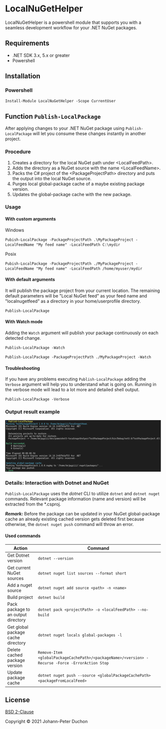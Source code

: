 # LocalNuGetHelper

LocalNuGetHelper is a powershell module that supports you with a seamless development workflow for your .NET NuGet packages.

## Requirements

- .NET SDK 3.x, 5.x or greater
- Powershell

## Installation

### Powershell

``` pwsh
Install-Module LocalNuGetHelper -Scope CurrentUser
```

## Function `Publish-LocalPackage`

After applying changes to your .NET NuGet package using `Publish-LocalPackage` will let you consume these changes instantly in another project.

### Procedure

1. Creates a directory for the local NuGet path under \<LocalFeedPath>.
2. Adds the directory as a NuGet source with the name \<LocalFeedName>.
3. Packs the C# project of the \<PackageProjectPath> directory and puts the output into the local NuGet source.
4. Purges local global-package cache of a maybe existing package version.
5. Updates the global-package cache with the new package.

### Usage

#### With custom arguments

Windows

``` pwsh
Pubish-LocalPackage -PackageProjectPath .\MyPackageProject -LocalFeedName "My feed name" -LocalFeedPath C:\mydir
```

Posix

``` pwsh
Pubish-LocalPackage -PackageProjectPath ./MyPackageProject -LocalFeedName "My feed name" -LocalFeedPath /home/myuser/mydir
```

#### With default arguments

It will publish the package project from your current location.
The remaining default parameters will be "Local NuGet feed" as your feed name and "localnugetfeed" as a directory in your home/userprofile directory.


``` pwsh
Publish-LocalPackage
```

#### With Watch mode

Adding the `Watch` argument will publish your package continuously on each detected change.

``` pwsh
Publish-LocalPackage -Watch
```

``` pwsh
Publish-LocalPackage -PackageProjectPath ./MyPackageProject -Watch
```

#### Troubleshooting

If you have any problems executing `Publish-LocalPackage` adding the `Verbose` argument will help you to understand what is going on.
Running in the verbose mode will lead to a lot more and detailed shell output.

``` pwsh
Publish-LocalPackage -Verbose
```

### Output result example

![Output example](output_example.png)

### Details: Interaction with Dotnet and NuGet

`Publish-LocalPackage` uses the *dotnet* CLI to utilize `dotnet` and `dotnet nuget` commands.
Relevant package information (name and version) will be extracted from the *.csproj.

_**Remark:**_ Before the package can be updated in your NuGet global-package cache an already existing cached version gets deleted first because otherwise, the `dotnet nuget push` command will throw an error.

#### Used commands

Action                                 | Command
-------------------------------------- | ----------------------------------------------------------
Get Dotnet version                     | `dotnet --version`
Get current NuGet sources              | `dotnet nuget list sources --format short`
Add a nuget source                     | `dotnet nuget add source <path> -n <name>`
Build project                          | `dotnet build`
Pack package to an output directory    | `dotnet pack <projectPath> -o <localFeedPath> --no-build`
Get global package cache directory     | `dotnet nuget locals global-packages -l`
Delete cached package version          | `Remove-Item <globalPackageCachePath>/<packageName>/<version> -Recurse -Force -ErrorAction Stop`
Update package cache                   | `dotnet nuget push --source <globalPackageCachePath> <packageFromLocalFeed>`

## License

[BSD 2-Clause](LICENSE)

Copyright © 2021 Johann-Peter Duchon
